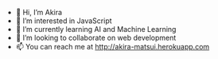 - 👋 Hi, I’m Akira
- 👀 I’m interested in JavaScript
- 🌱 I’m currently learning AI and Machine Learning
- 💞️ I’m looking to collaborate on web development
- 📫 You can reach me at http://akira-matsui.herokuapp.com

<!---
amatsui0725/amatsui0725 is a ✨ special ✨ repository because its `README.md` (this file) appears on your GitHub profile.
You can click the Preview link to take a look at your changes.
--->
